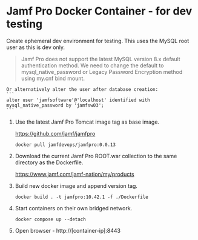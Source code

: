 # Jamf Pro Docker Container - for dev testing

Create ephemeral dev environment for testing. This uses the MySQL root user as this is dev only.

> Jamf Pro does not support the latest MySQL version 8.x default authentication method. We need to change the default to mysql_native_password or Legacy Password Encryption method using my.cnf bind mount.

	Or alternatively alter the user after database creation:
	```
	alter user 'jamfsoftware'@'localhost' identified with mysql_native_password by 'jamfsw03';
	```

1. Use the latest Jamf Pro Tomcat image tag as base image. 

	https://github.com/jamf/jamfpro

	```
	docker pull jamfdevops/jamfpro:0.0.13
	```

2. Download the current Jamf Pro ROOT.war collection to the same directory as the Dockerfile.

	https://www.jamf.com/jamf-nation/my/products

3. Build new docker image and append version tag.
	
	```
	docker build . -t jamfpro:10.42.1 -f ./Dockerfile
	```

4. Start containers on their own bridged network. 

	```
	docker compose up --detach
	```

5. Open browser - http://[container-ip]:8443
